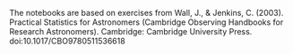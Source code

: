 The notebooks are based on exercises from 
Wall, J., & Jenkins, C. (2003). Practical Statistics for Astronomers (Cambridge Observing Handbooks for Research Astronomers). Cambridge: Cambridge University Press. doi:10.1017/CBO9780511536618
